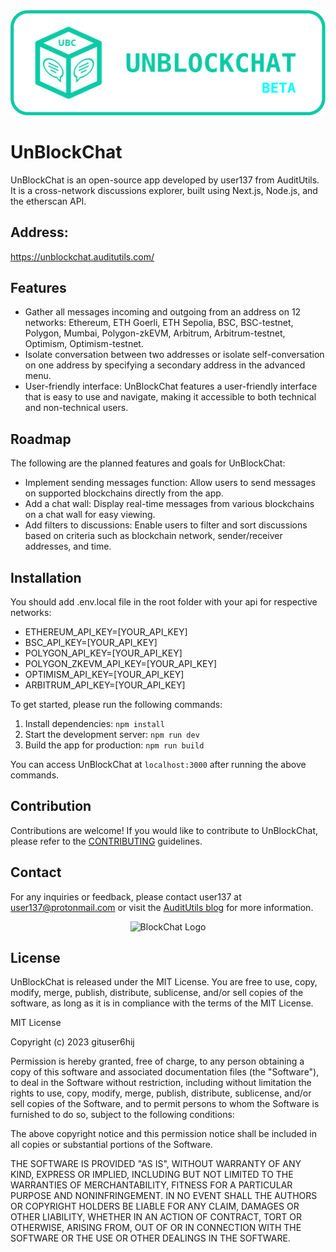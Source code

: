 <div align="center">
<img src="https://github.com/gituser6hij/unblockchat/blob/main/public/logo_v4_long_01_beta-blue.svg" alt="BlockChat Logo">
</div>

# UnBlockChat

UnBlockChat is an open-source app developed by user137 from AuditUtils. It is a cross-network discussions explorer, built using Next.js, Node.js, and the etherscan API.

## Address:

https://unblockchat.auditutils.com/

## Features

- Gather all messages incoming and outgoing from an address on 12 networks: Ethereum, ETH Goerli, ETH Sepolia, BSC, BSC-testnet, Polygon, Mumbai, Polygon-zkEVM, Arbitrum, Arbitrum-testnet, Optimism, Optimism-testnet.
- Isolate conversation between two addresses or isolate self-conversation on one address by specifying a secondary address in the advanced menu.
- User-friendly interface: UnBlockChat features a user-friendly interface that is easy to use and navigate, making it accessible to both technical and non-technical users.

## Roadmap

The following are the planned features and goals for UnBlockChat:

- Implement sending messages function: Allow users to send messages on supported blockchains directly from the app.
- Add a chat wall: Display real-time messages from various blockchains on a chat wall for easy viewing.
- Add filters to discussions: Enable users to filter and sort discussions based on criteria such as blockchain network, sender/receiver addresses, and time.

## Installation

You should add .env.local file in the root folder with your api for respective networks:

- ETHEREUM_API_KEY=[YOUR_API_KEY]
- BSC_API_KEY=[YOUR_API_KEY]
- POLYGON_API_KEY=[YOUR_API_KEY]
- POLYGON_ZKEVM_API_KEY=[YOUR_API_KEY]
- OPTIMISM_API_KEY=[YOUR_API_KEY]
- ARBITRUM_API_KEY=[YOUR_API_KEY]

To get started, please run the following commands:

1. Install dependencies: `npm install`
2. Start the development server: `npm run dev`
3. Build the app for production: `npm run build`

You can access UnBlockChat at `localhost:3000` after running the above commands.

## Contribution

Contributions are welcome! If you would like to contribute to UnBlockChat, please refer to the [CONTRIBUTING](CONTRIBUTING.md) guidelines.

## Contact

For any inquiries or feedback, please contact user137 at user137@protonmail.com or visit the [AuditUtils blog](https://auditutils.com) for more information.

<div align="center">
<img src="https://github.com/gituser6hij/block-chat-app/blob/main/public/logo_v4_square_01.svg" alt="BlockChat Logo">
</div>

## License

UnBlockChat is released under the MIT License. You are free to use, copy, modify, merge, publish, distribute, sublicense, and/or sell copies of the software, as long as it is in compliance with the terms of the MIT License.

MIT License

Copyright (c) 2023 gituser6hij

Permission is hereby granted, free of charge, to any person obtaining a copy
of this software and associated documentation files (the "Software"), to deal
in the Software without restriction, including without limitation the rights
to use, copy, modify, merge, publish, distribute, sublicense, and/or sell
copies of the Software, and to permit persons to whom the Software is
furnished to do so, subject to the following conditions:

The above copyright notice and this permission notice shall be included in all
copies or substantial portions of the Software.

THE SOFTWARE IS PROVIDED "AS IS", WITHOUT WARRANTY OF ANY KIND, EXPRESS OR
IMPLIED, INCLUDING BUT NOT LIMITED TO THE WARRANTIES OF MERCHANTABILITY,
FITNESS FOR A PARTICULAR PURPOSE AND NONINFRINGEMENT. IN NO EVENT SHALL THE
AUTHORS OR COPYRIGHT HOLDERS BE LIABLE FOR ANY CLAIM, DAMAGES OR OTHER
LIABILITY, WHETHER IN AN ACTION OF CONTRACT, TORT OR OTHERWISE, ARISING FROM,
OUT OF OR IN CONNECTION WITH THE SOFTWARE OR THE USE OR OTHER DEALINGS IN THE
SOFTWARE.

